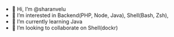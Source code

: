 - 👋 Hi, I’m @sharanvelu
- 👀 I’m interested in Backend(PHP, Node, Java), Shell(Bash, Zsh), 
- 🌱 I’m currently learning Java
- 💞️ I’m looking to collaborate on Shell(dockr)

<!---
sharanvelu/sharanvelu is a ✨ special ✨ repository because its `README.md` (this file) appears on your GitHub profile.
You can click the Preview link to take a look at your changes.
--->
